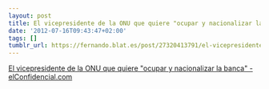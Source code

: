 ```yaml
---
layout: post
title: El vicepresidente de la ONU que quiere "ocupar y nacionalizar la banca" - elConfidencial.com
date: '2012-07-16T09:43:47+02:00'
tags: []
tumblr_url: https://fernando.blat.es/post/27320413791/el-vicepresidente-de-la-onu-que-quiere-ocupar-y
---
```

[El vicepresidente de la ONU que quiere "ocupar y nacionalizar la banca" - elConfidencial.com](http://www.elconfidencial.com/alma-corazon-vida/2012/05/23/el-vicepresidente-de-la-onu-que-quiere-ocupar-y-nacionalizar--la-banca-98503/)  
